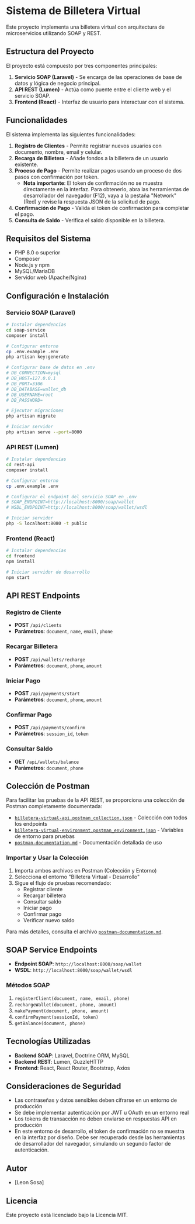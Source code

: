 # Sistema de Billetera Virtual

Este proyecto implementa una billetera virtual con arquitectura de microservicios utilizando SOAP y REST.

## Estructura del Proyecto

El proyecto está compuesto por tres componentes principales:

1. **Servicio SOAP (Laravel)** - Se encarga de las operaciones de base de datos y lógica de negocio principal.
2. **API REST (Lumen)** - Actúa como puente entre el cliente web y el servicio SOAP.
3. **Frontend (React)** - Interfaz de usuario para interactuar con el sistema.

## Funcionalidades

El sistema implementa las siguientes funcionalidades:

1. **Registro de Clientes** - Permite registrar nuevos usuarios con documento, nombre, email y celular.
2. **Recarga de Billetera** - Añade fondos a la billetera de un usuario existente.
3. **Proceso de Pago** - Permite realizar pagos usando un proceso de dos pasos con confirmación por token.
   - **Nota importante**: El token de confirmación no se muestra directamente en la interfaz. Para obtenerlo, abra las herramientas de desarrollador del navegador (F12), vaya a la pestaña "Network" (Red) y revise la respuesta JSON de la solicitud de pago.
4. **Confirmación de Pago** - Valida el token de confirmación para completar el pago.
5. **Consulta de Saldo** - Verifica el saldo disponible en la billetera.

## Requisitos del Sistema

- PHP 8.0 o superior
- Composer
- Node.js y npm
- MySQL/MariaDB
- Servidor web (Apache/Nginx)

## Configuración e Instalación

### Servicio SOAP (Laravel)

```bash
# Instalar dependencias
cd soap-service
composer install

# Configurar entorno
cp .env.example .env
php artisan key:generate

# Configurar base de datos en .env
# DB_CONNECTION=mysql
# DB_HOST=127.0.0.1
# DB_PORT=3306
# DB_DATABASE=wallet_db
# DB_USERNAME=root
# DB_PASSWORD=

# Ejecutar migraciones
php artisan migrate

# Iniciar servidor
php artisan serve --port=8000
```

### API REST (Lumen)

```bash
# Instalar dependencias
cd rest-api
composer install

# Configurar entorno
cp .env.example .env

# Configurar el endpoint del servicio SOAP en .env
# SOAP_ENDPOINT=http://localhost:8000/soap/wallet
# WSDL_ENDPOINT=http://localhost:8000/soap/wallet/wsdl

# Iniciar servidor
php -S localhost:8080 -t public
```

### Frontend (React)

```bash
# Instalar dependencias
cd frontend
npm install

# Iniciar servidor de desarrollo
npm start
```

## API REST Endpoints

### Registro de Cliente
- **POST** `/api/clients`
- **Parámetros**: `document`, `name`, `email`, `phone`

### Recargar Billetera
- **POST** `/api/wallets/recharge`
- **Parámetros**: `document`, `phone`, `amount`

### Iniciar Pago
- **POST** `/api/payments/start`
- **Parámetros**: `document`, `phone`, `amount`

### Confirmar Pago
- **POST** `/api/payments/confirm`
- **Parámetros**: `session_id`, `token`

### Consultar Saldo
- **GET** `/api/wallets/balance`
- **Parámetros**: `document`, `phone`

## Colección de Postman

Para facilitar las pruebas de la API REST, se proporciona una colección de Postman completamente documentada:

- [`billetera-virtual-api.postman_collection.json`](./billetera-virtual-api.postman_collection.json) - Colección con todos los endpoints
- [`billetera-virtual-environment.postman_environment.json`](./billetera-virtual-environment.postman_environment.json) - Variables de entorno para pruebas
- [`postman-documentation.md`](./postman-documentation.md) - Documentación detallada de uso

### Importar y Usar la Colección

1. Importa ambos archivos en Postman (Colección y Entorno)
2. Selecciona el entorno "Billetera Virtual - Desarrollo"
3. Sigue el flujo de pruebas recomendado:
   - Registrar cliente
   - Recargar billetera
   - Consultar saldo
   - Iniciar pago
   - Confirmar pago
   - Verificar nuevo saldo

Para más detalles, consulta el archivo [`postman-documentation.md`](./postman-documentation.md).

## SOAP Service Endpoints

- **Endpoint SOAP**: `http://localhost:8000/soap/wallet`
- **WSDL**: `http://localhost:8000/soap/wallet/wsdl`

### Métodos SOAP

1. `registerClient(document, name, email, phone)`
2. `rechargeWallet(document, phone, amount)`
3. `makePayment(document, phone, amount)`
4. `confirmPayment(sessionId, token)`
5. `getBalance(document, phone)`

## Tecnologías Utilizadas

- **Backend SOAP**: Laravel, Doctrine ORM, MySQL
- **Backend REST**: Lumen, GuzzleHTTP
- **Frontend**: React, React Router, Bootstrap, Axios

## Consideraciones de Seguridad

- Las contraseñas y datos sensibles deben cifrarse en un entorno de producción
- Se debe implementar autenticación por JWT u OAuth en un entorno real
- Los tokens de transacción no deben enviarse en respuestas API en producción
- En este entorno de desarrollo, el token de confirmación no se muestra en la interfaz por diseño. Debe ser recuperado desde las herramientas de desarrollador del navegador, simulando un segundo factor de autenticación.

## Autor

- [Leon Sosa]

## Licencia

Este proyecto está licenciado bajo la Licencia MIT.